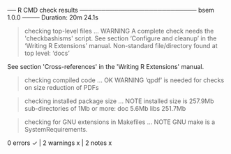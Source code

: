 ── R CMD check results ─────────────────────────── bsem 1.0.0 ────
Duration: 20m 24.1s

> checking top-level files ... WARNING
  A complete check needs the 'checkbashisms' script.
  See section ‘Configure and cleanup’ in the ‘Writing R Extensions’
  manual.
  Non-standard file/directory found at top level:
    ‘docs’
  
  See section 'Cross-references' in the 'Writing R Extensions' manual.

> checking compiled code ... OK
   WARNING
  ‘qpdf’ is needed for checks on size reduction of PDFs

> checking installed package size ... NOTE
    installed size is 257.9Mb
    sub-directories of 1Mb or more:
      doc     5.6Mb
      libs  251.7Mb

> checking for GNU extensions in Makefiles ... NOTE
  GNU make is a SystemRequirements.

0 errors ✓ | 2 warnings x | 2 notes x

